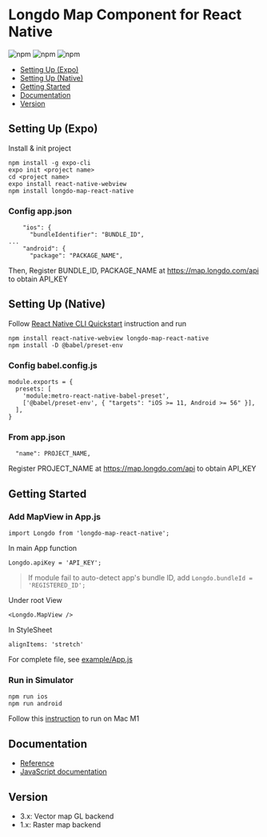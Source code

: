 # Longdo Map Component for React Native 
![npm](https://img.shields.io/npm/v/longdo-map-react-native)
![npm](https://img.shields.io/npm/dt/longdo-map-react-native)
![npm](https://img.shields.io/npm/l/longdo-map-react-native)
- [Setting Up (Expo)](#setting-up-expo)
- [Setting Up (Native)](#setting-up-native)
- [Getting Started](#getting-started)
- [Documentation](#documentation)
- [Version](#version)
## Setting Up (Expo)
Install & init project
```
npm install -g expo-cli
expo init <project name>
cd <project name>
expo install react-native-webview
npm install longdo-map-react-native
```
### Config app.json
```
    "ios": {
      "bundleIdentifier": "BUNDLE_ID",
...
    "android": {
      "package": "PACKAGE_NAME",
```
Then, Register BUNDLE_ID, PACKAGE_NAME at https://map.longdo.com/api to obtain API_KEY

## Setting Up (Native)
Follow [React Native CLI Quickstart](https://reactnative.dev/docs/environment-setup) instruction and run
```
npm install react-native-webview longdo-map-react-native
npm install -D @babel/preset-env
```
### Config babel.config.js
```
module.exports = {
  presets: [
    'module:metro-react-native-babel-preset',
    ['@babel/preset-env', { "targets": "iOS >= 11, Android >= 56" }],
  ],
}
```
### From app.json
```
  "name": PROJECT_NAME,
```
Register PROJECT_NAME at https://map.longdo.com/api to obtain API_KEY
## Getting Started
### Add MapView in App.js
```
import Longdo from 'longdo-map-react-native';
```
In main App function
```
Longdo.apiKey = 'API_KEY';
```
> If module fail to auto-detect app's bundle ID, add `Longdo.bundleId = 'REGISTERED_ID';`

Under root View
```
<Longdo.MapView />
```
In StyleSheet
```
alignItems: 'stretch'
```
For complete file, see [example/App.js](example/App.js)
### Run in Simulator  
```
npm run ios
npm run android
```
Follow this [instruction](https://medium.com/@davidjasonharding/developing-a-react-native-app-on-an-m1-mac-without-rosetta-29fcc7314d70) to run on Mac M1
## Documentation
- [Reference](https://api.longdo.com/map/doc/react-native.php)
- [JavaScript documentation](https://map.longdo.com/docs/)
## Version
- 3.x: Vector map GL backend
- 1.x: Raster map backend